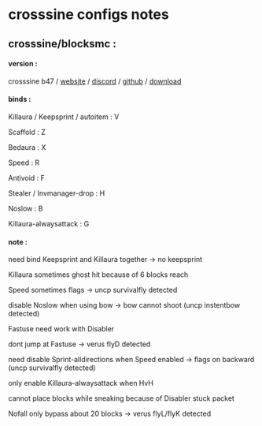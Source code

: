 # crosssine configs notes

## crosssine/blocksmc : 

#### version : 

crosssine b47 / [website](https://crosssine.github.io/) / [discord](https://discord.gg/E4AbJZsaXq) / [github](https://github.com/shxp3/CrossSine) / [download](https://github.com/shxp3/CrossSine/releases/download/B47/CrossSine-b47.jar)
#### binds :

Killaura / Keepsprint / autoitem : V

Scaffold : Z

Bedaura : X

Speed : R

Antivoid : F

Stealer / Invmanager-drop : H

Noslow : B

Killaura-alwaysattack : G

#### note : 

need bind Keepsprint and Killaura together -> no keepsprint

Killaura sometimes ghost hit because of 6 blocks reach

Speed sometimes flags -> uncp survivalfly detected

disable Noslow when using bow -> bow cannot shoot (uncp instentbow detected)

Fastuse need work with Disabler

dont jump at Fastuse -> verus flyD detected

need disable Sprint-alldirections when Speed enabled -> flags on backward (uncp survivalfly detected)

only enable Killaura-alwaysattack when HvH

cannot place blocks while sneaking because of Disabler stuck packet

Nofall only bypass about 20 blocks -> verus flyL/flyK detected
